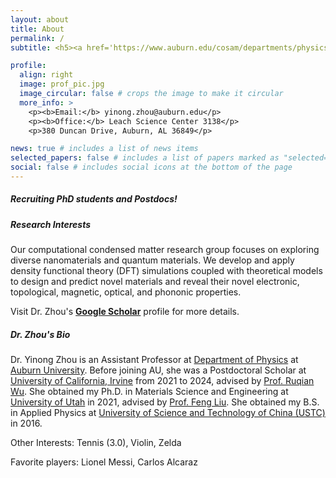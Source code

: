 ```yaml
---
layout: about
title: About
permalink: /
subtitle: <h5><a href='https://www.auburn.edu/cosam/departments/physics/index.htm'>Department of Physics</a> | <a href='https://www.auburn.edu'>Auburn University</a></h5>

profile:
  align: right
  image: prof_pic.jpg
  image_circular: false # crops the image to make it circular
  more_info: >
    <p><b>Email:</b> yinong.zhou@auburn.edu</p>
    <p><b>Office:</b> Leach Science Center 3138</p>
    <p>380 Duncan Drive, Auburn, AL 36849</p>

news: true # includes a list of news items
selected_papers: false # includes a list of papers marked as "selected={true}"
social: false # includes social icons at the bottom of the page
---
```


<h5><p>Recruiting PhD students and Postdocs! </p></h5>

<h5><b>Research Interests</b></h5>
Our computational condensed matter research group focuses on exploring diverse nanomaterials and quantum materials. We develop and apply density functional theory (DFT) simulations coupled with theoretical models to design and predict novel materials and reveal their novel electronic, topological, magnetic, optical, and phononic properties.

Visit Dr. Zhou's <a href='https://scholar.google.com/citations?user=-Pz-7TQAAAAJ&hl=en'><b>Google Scholar</b></a> profile for more details.

<h5><b>Dr. Zhou's Bio</b></h5>
Dr. Yinong Zhou is an Assistant Professor at <a href='https://www.auburn.edu/cosam/departments/physics/index.htm'>Department of Physics</a> at <a href='https://www.auburn.edu'>Auburn University</a>. Before joining AU, she was a Postdoctoral Scholar at <a href='https://uci.edu'>University of California, Irvine</a> from 2021 to 2024, advised by <a href='https://www.physics.uci.edu/wugroup/people.html'>Prof. Ruqian Wu</a>. She obtained my Ph.D. in Materials Science and Engineering at <a href='https://www.utah.edu'>University of Utah</a> in 2021, advised by <a href='https://my.eng.utah.edu/~fliu/index.html'>Prof. Feng Liu</a>. She obtained my B.S. in Applied Physics at <a href='http://en.ustc.edu.cn'>University of Science and Technology of China (USTC)</a> in 2016.
<p>Other Interests: Tennis (3.0), Violin, Zelda</p>
<p>Favorite players: Lionel Messi, Carlos Alcaraz</p>
